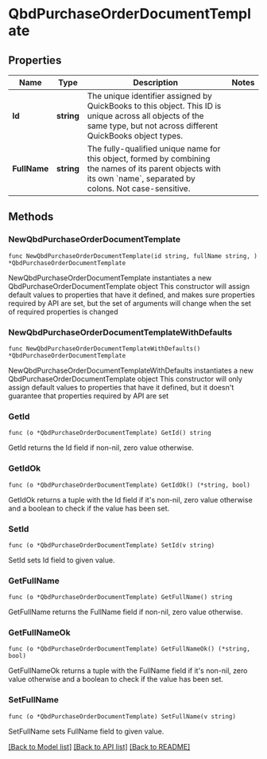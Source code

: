 # QbdPurchaseOrderDocumentTemplate

## Properties

Name | Type | Description | Notes
------------ | ------------- | ------------- | -------------
**Id** | **string** | The unique identifier assigned by QuickBooks to this object. This ID is unique across all objects of the same type, but not across different QuickBooks object types. | 
**FullName** | **string** | The fully-qualified unique name for this object, formed by combining the names of its parent objects with its own &#x60;name&#x60;, separated by colons. Not case-sensitive. | 

## Methods

### NewQbdPurchaseOrderDocumentTemplate

`func NewQbdPurchaseOrderDocumentTemplate(id string, fullName string, ) *QbdPurchaseOrderDocumentTemplate`

NewQbdPurchaseOrderDocumentTemplate instantiates a new QbdPurchaseOrderDocumentTemplate object
This constructor will assign default values to properties that have it defined,
and makes sure properties required by API are set, but the set of arguments
will change when the set of required properties is changed

### NewQbdPurchaseOrderDocumentTemplateWithDefaults

`func NewQbdPurchaseOrderDocumentTemplateWithDefaults() *QbdPurchaseOrderDocumentTemplate`

NewQbdPurchaseOrderDocumentTemplateWithDefaults instantiates a new QbdPurchaseOrderDocumentTemplate object
This constructor will only assign default values to properties that have it defined,
but it doesn't guarantee that properties required by API are set

### GetId

`func (o *QbdPurchaseOrderDocumentTemplate) GetId() string`

GetId returns the Id field if non-nil, zero value otherwise.

### GetIdOk

`func (o *QbdPurchaseOrderDocumentTemplate) GetIdOk() (*string, bool)`

GetIdOk returns a tuple with the Id field if it's non-nil, zero value otherwise
and a boolean to check if the value has been set.

### SetId

`func (o *QbdPurchaseOrderDocumentTemplate) SetId(v string)`

SetId sets Id field to given value.


### GetFullName

`func (o *QbdPurchaseOrderDocumentTemplate) GetFullName() string`

GetFullName returns the FullName field if non-nil, zero value otherwise.

### GetFullNameOk

`func (o *QbdPurchaseOrderDocumentTemplate) GetFullNameOk() (*string, bool)`

GetFullNameOk returns a tuple with the FullName field if it's non-nil, zero value otherwise
and a boolean to check if the value has been set.

### SetFullName

`func (o *QbdPurchaseOrderDocumentTemplate) SetFullName(v string)`

SetFullName sets FullName field to given value.



[[Back to Model list]](../README.md#documentation-for-models) [[Back to API list]](../README.md#documentation-for-api-endpoints) [[Back to README]](../README.md)


